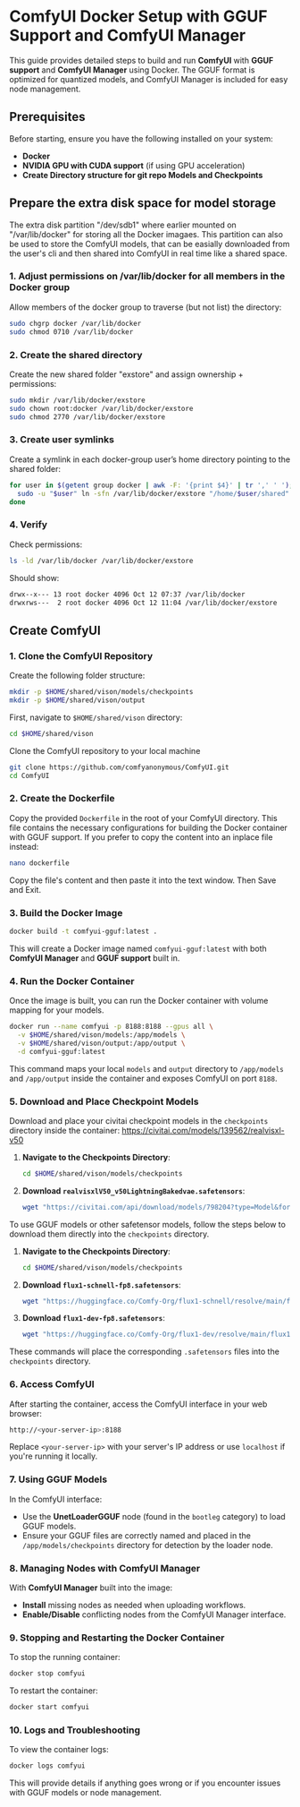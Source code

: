 
# ComfyUI Docker Setup with GGUF Support and ComfyUI Manager

This guide provides detailed steps to build and run **ComfyUI** with **GGUF support** and **ComfyUI Manager** using Docker. The GGUF format is optimized for quantized models, and ComfyUI Manager is included for easy node management.

## Prerequisites

Before starting, ensure you have the following installed on your system:

- **Docker**
- **NVIDIA GPU with CUDA support** (if using GPU acceleration)
- **Create Directory structure for git repo Models and Checkpoints**

## Prepare the extra disk space for model storage

The extra disk partition "/dev/sdb1" where earlier mounted on "/var/lib/docker" for storing all the Docker imagaes. This partition can also be used to store the ComfyUI models, that can be easially downloaded from the user's cli and then shared into ComfyUI in real time like a shared space.

### 1. Adjust permissions on /var/lib/docker for all members in the Docker group

Allow members of the docker group to traverse (but not list) the directory:

```bash
sudo chgrp docker /var/lib/docker
sudo chmod 0710 /var/lib/docker
```

### 2. Create the shared directory

Create the new shared folder "exstore" and assign ownership + permissions:

```bash
sudo mkdir /var/lib/docker/exstore
sudo chown root:docker /var/lib/docker/exstore
sudo chmod 2770 /var/lib/docker/exstore
```

### 3. Create user symlinks

Create a symlink in each docker-group user’s home directory pointing to the shared folder:

```bash
for user in $(getent group docker | awk -F: '{print $4}' | tr ',' ' '); do
  sudo -u "$user" ln -sfn /var/lib/docker/exstore "/home/$user/shared"
done
```

### 4. Verify

Check permissions:

```bash
ls -ld /var/lib/docker /var/lib/docker/exstore
```

Should show:

```bash
drwx--x--- 13 root docker 4096 Oct 12 07:37 /var/lib/docker
drwxrws---  2 root docker 4096 Oct 12 11:04 /var/lib/docker/exstore
```

## Create ComfyUI

### 1. Clone the ComfyUI Repository

Create the following folder structure:

```bash
mkdir -p $HOME/shared/vison/models/checkpoints
mkdir -p $HOME/shared/vison/output
```

First, navigate to `$HOME/shared/vison` directory:

```bash
cd $HOME/shared/vison
```

 Clone the ComfyUI repository to your local machine

```bash
git clone https://github.com/comfyanonymous/ComfyUI.git
cd ComfyUI
```

### 2. Create the Dockerfile

Copy the provided `Dockerfile` in the root of your ComfyUI directory. This file contains the necessary configurations for building the Docker container with GGUF support.
If you prefer to copy the content into an inplace file instead:

```bash
nano dockerfile
```

Copy the file's content and then paste it into the text window. Then Save and Exit.

### 3. Build the Docker Image

```bash
docker build -t comfyui-gguf:latest .
```

This will create a Docker image named `comfyui-gguf:latest` with both **ComfyUI Manager** and **GGUF support** built in.

### 4. Run the Docker Container

Once the image is built, you can run the Docker container with volume mapping for your models.

```bash
docker run --name comfyui -p 8188:8188 --gpus all \
  -v $HOME/shared/vison/models:/app/models \
  -v $HOME/shared/vison/output:/app/output \
  -d comfyui-gguf:latest
```

This command maps your local `models` and `output` directory to `/app/models` and `/app/output` inside the container and exposes ComfyUI on port `8188`.

### 5. Download and Place Checkpoint Models

Download and place your civitai checkpoint models in the `checkpoints` directory inside the container:
https://civitai.com/models/139562/realvisxl-v50

1. **Navigate to the Checkpoints Directory**:
   ```bash
   cd $HOME/shared/vison/models/checkpoints
   ```

2. **Download `realvisxlV50_v50LightningBakedvae.safetensors`**:
   ```bash
   wget "https://civitai.com/api/download/models/798204?type=Model&format=SafeTensor&size=full&fp=fp16" -O realvisxlV50_v50LightningBakedvae.safetensors
   ```

To use GGUF models or other safetensor models, follow the steps below to download them directly into the `checkpoints` directory.

1. **Navigate to the Checkpoints Directory**:
   ```bash
   cd $HOME/shared/vison/models/checkpoints
   ```

2. **Download `flux1-schnell-fp8.safetensors`**:
   ```bash
   wget "https://huggingface.co/Comfy-Org/flux1-schnell/resolve/main/flux1-schnell-fp8.safetensors?download=true" -O flux1-schnell-fp8.safetensors
   ```

3. **Download `flux1-dev-fp8.safetensors`**:
   ```bash
   wget "https://huggingface.co/Comfy-Org/flux1-dev/resolve/main/flux1-dev-fp8.safetensors?download=true" -O flux1-dev-fp8.safetensors
   ```

These commands will place the corresponding `.safetensors` files into the `checkpoints` directory.

### 6. Access ComfyUI

After starting the container, access the ComfyUI interface in your web browser:

```bash
http://<your-server-ip>:8188
```

Replace `<your-server-ip>` with your server's IP address or use `localhost` if you're running it locally.

### 7. Using GGUF Models

In the ComfyUI interface:
- Use the **UnetLoaderGGUF** node (found in the `bootleg` category) to load GGUF models.
- Ensure your GGUF files are correctly named and placed in the `/app/models/checkpoints` directory for detection by the loader node.

### 8. Managing Nodes with ComfyUI Manager

With **ComfyUI Manager** built into the image:
- **Install** missing nodes as needed when uploading workflows.
- **Enable/Disable** conflicting nodes from the ComfyUI Manager interface.

### 9. Stopping and Restarting the Docker Container

To stop the running container:

```bash
docker stop comfyui
```

To restart the container:

```bash
docker start comfyui
```

### 10. Logs and Troubleshooting

To view the container logs:

```bash
docker logs comfyui
```

This will provide details if anything goes wrong or if you encounter issues with GGUF models or node management.
